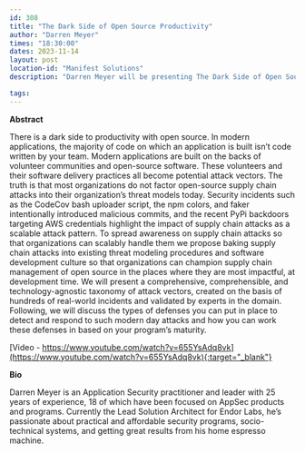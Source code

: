 ```yaml
---
id: 308
title: "The Dark Side of Open Source Productivity"
author: "Darren Meyer"
times: "18:30:00"
dates: 2023-11-14
layout: post
location-id: "Manifest Solutions"
description: "Darren Meyer will be presenting The Dark Side of Open Source Productivity."

tags: 
---
```


**Abstract**

There is a dark side to productivity with open source. In modern applications, the majority of code on which an application is built isn’t code written by your team. Modern applications are built on the backs of volunteer communities and open-source software. These volunteers and their software delivery practices all become potential attack vectors. The truth is that most organizations do not factor open-source supply chain attacks into their organization’s threat models today. Security incidents such as the CodeCov bash uploader script, the npm colors, and faker intentionally introduced malicious commits, and the recent PyPi backdoors targeting AWS credentials highlight the impact of supply chain attacks as a scalable attack pattern. To spread awareness on supply chain attacks so that organizations can scalably handle them we propose baking supply chain attacks into existing threat modeling procedures and software development culture so that organizations can champion supply chain management of open source in the places where they are most impactful, at development time. We will present a comprehensive, comprehensible, and technology-agnostic taxonomy of attack vectors, created on the basis of hundreds of real-world incidents and validated by experts in the domain. Following, we will discuss the types of defenses you can put in place to detect and respond to such modern day attacks and how you can work these defenses in based on your program’s maturity.

[Video - https://www.youtube.com/watch?v=655YsAdq8vk](https://www.youtube.com/watch?v=655YsAdq8vk){:target="_blank"}

**Bio**

Darren Meyer is an Application Security practitioner and leader with 25 years of experience, 18 of which have been focused on AppSec products and programs. Currently the Lead Solution Architect for Endor Labs, he’s passionate about practical and affordable security programs, socio-technical systems, and getting great results from his home espresso machine.